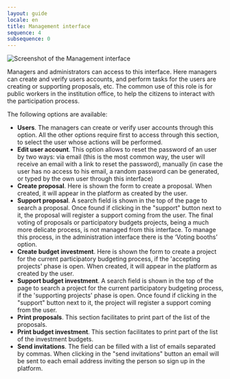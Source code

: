 ```yaml
---
layout: guide
locale: en
title: Management interface
sequence: 4
subsequence: 0
---
```


![Screenshot of the Management interface](/assets/screenshot.jpg)

Managers and administrators can access to this interface. Here managers can create and verify users accounts, and perform tasks for the users are creating or supporting proposals, etc. The common use of this role is for public workers in the institution office, to help the citizens to interact with the participation process.

The following options are available:

- __Users__. The managers can create or verify user accounts through this option. All the other options require first to access through this section, to select the user whose actions will be performed.
- __Edit user account__. This option allows to reset the password of an user by two ways: via email (this is the most common way, the user will receive an email with a link to reset the password), manually (in case the user has no access to his email, a random password can be generated, or typed by the own user through this interface)
- __Create proposal__. Here is shown the form to create a proposal. When created, it will appear in the platform as created by the user.
- __Support proposal__. A search field is shown in the top of the page to search a proposal. Once found if clicking in the "support" button next to it, the proposal will register a support coming from the user. The final voting of proposals or participatory budgets projects, being a much more delicate process, is not managed from this interface. To manage this process, in the administration interface there is the ‘Voting booths’ option.
- __Create budget investment__. Here is shown the form to create a project for the current participatory budgeting process, if the 'accepting projects' phase is open. When created, it will appear in the platform as created by the user.
- __Support budget investment__. A search field is shown in the top of the page to search a project for the current participatory budgeting process, if the 'supporting projects' phase is open. Once found if clicking in the "support" button next to it, the project will register a support coming from the user.
- __Print proposals__. This section facilitates to print part of the list of the proposals.
- __Print budget investment__. This section facilitates to print part of the list of the investment budgets.
- __Send invitations__. The field can be filled with a list of emails separated by commas. When clicking in the "send invitations" button an email will be sent to each email address inviting the person so sign up in the platform.